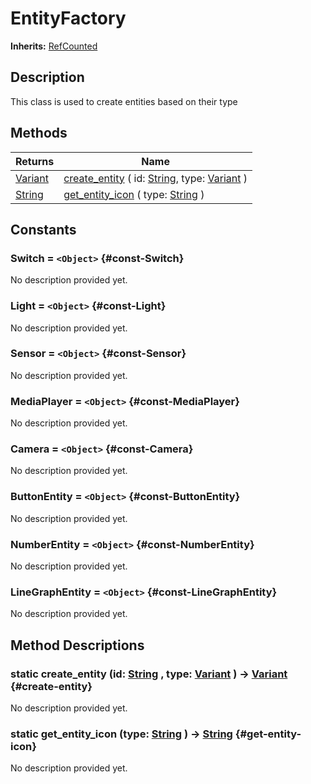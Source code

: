 # EntityFactory
**Inherits:** [RefCounted](https://docs.godotengine.org/de/4.x/classes/class_refcounted.html)
    
## Description

This class is used to create entities based on their type



## Methods

| Returns                                                                   | Name                                                                                                                                                                                             |
| ------------------------------------------------------------------------- | ------------------------------------------------------------------------------------------------------------------------------------------------------------------------------------------------ |
| [Variant](https://docs.godotengine.org/de/4.x/classes/class_variant.html) | [create_entity](#create-entity) ( id: [String](https://docs.godotengine.org/de/4.x/classes/class_string.html), type: [Variant](https://docs.godotengine.org/de/4.x/classes/class_variant.html) ) |
| [String](https://docs.godotengine.org/de/4.x/classes/class_string.html)   | [get_entity_icon](#get-entity-icon) ( type: [String](https://docs.godotengine.org/de/4.x/classes/class_string.html) )                                                                            |





## Constants

### Switch = `<Object>` {#const-Switch}

No description provided yet.

### Light = `<Object>` {#const-Light}

No description provided yet.

### Sensor = `<Object>` {#const-Sensor}

No description provided yet.

### MediaPlayer = `<Object>` {#const-MediaPlayer}

No description provided yet.

### Camera = `<Object>` {#const-Camera}

No description provided yet.

### ButtonEntity = `<Object>` {#const-ButtonEntity}

No description provided yet.

### NumberEntity = `<Object>` {#const-NumberEntity}

No description provided yet.

### LineGraphEntity = `<Object>` {#const-LineGraphEntity}

No description provided yet.



## Method Descriptions

### static create_entity (id: [String](https://docs.godotengine.org/de/4.x/classes/class_string.html) , type: [Variant](https://docs.godotengine.org/de/4.x/classes/class_variant.html)  ) -> [Variant](https://docs.godotengine.org/de/4.x/classes/class_variant.html) {#create-entity}

No description provided yet.

### static get_entity_icon (type: [String](https://docs.godotengine.org/de/4.x/classes/class_string.html)  ) -> [String](https://docs.godotengine.org/de/4.x/classes/class_string.html) {#get-entity-icon}

No description provided yet.
